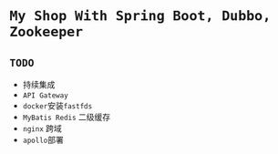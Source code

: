 # `My Shop With Spring Boot, Dubbo, Zookeeper`

## `TODO`
- 持续集成
- `API Gateway`
- `docker`安装`fastfds`
- `MyBatis Redis` 二级缓存
- `nginx` 跨域
- `apollo`部署